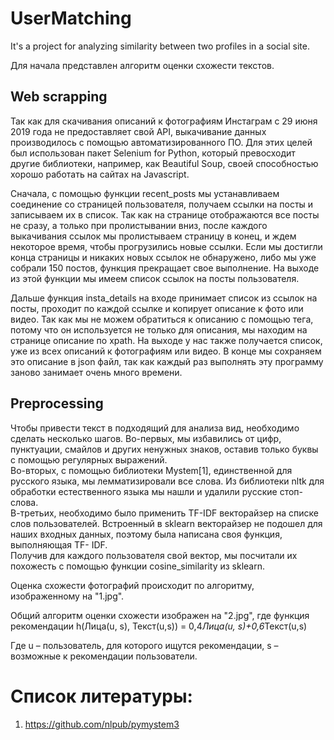 # UserMatching
It's a project for analyzing similarity between two profiles in a social site.

Для начала представлен алгоритм оценки схожести текстов. 

## Web scrapping 

Так как для скачивания описаний к фотографиям Инстаграм с 29 июня 
2019 года не предоставляет свой API, выкачивание данных производилось с 
помощью автоматизированного ПО. Для этих целей был использован пакет 
Selenium for Python, который превосходит другие библиотеки, например, как 
Beautiful Soup, своей способностью хорошо работать на сайтах на Javascript. 

Сначала, с помощью функции recent_posts мы устанавливаем 
соединение со страницей пользователя, получаем ссылки на посты и 
записываем их в список. Так как на странице отображаются все посты не 
сразу, а только при пролистывании вниз, после каждого выкачивания ссылок 
мы пролистываем страницу в конец, и ждем некоторое время, чтобы 
прогрузились новые ссылки. Если мы достигли конца страницы и никаких 
новых ссылок не обнаружено, либо мы уже собрали 150 постов, функция 
прекращает свое выполнение. На выходе из этой функции мы имеем список ссылок на посты пользователя.  

Дальше функция insta_details на входе принимает список из ссылок на 
посты, проходит по каждой ссылке и копирует описание к фото или видео. 
Так как мы не можем обратиться к описанию с помощью тега, потому что он 
используется не только для описания, мы находим на странице описание по 
xpath. На выходе у нас также получается список, уже из всех описаний к 
фотографиям или видео. В конце мы сохраняем это описание в json файл, так 
как каждый раз выполнять эту программу заново занимает очень много 
времени.  

## Preprocessing 

Чтобы привести текст в подходящий для анализа вид, необходимо 
сделать несколько шагов. Во-первых, мы избавились от цифр, пунктуации, 
смайлов и других ненужных знаков, оставив только буквы с помощью 
регулярных выражений.  
Во-вторых, с помощью библиотеки Mystem[1], единственной для 
русского языка, мы лемматизировали все слова. Из библиотеки nltk для 
обработки естественного языка мы нашли и удалили русские стоп-слова.  
В-третьих, необходимо было применить TF-IDF векторайзер на списке 
слов пользователей. Встроенный в sklearn векторайзер не подошел для наших 
входных данных, поэтому была написана своя функция, выполняющая TF-
IDF.  
Получив для каждого пользователя свой вектор, мы посчитали их 
похожесть с помощью функции cosine_similarity из sklearn. 

Оценка схожести фотографий происходит по алгоритму, изображенному на "1.jpg".

Общий алгоритм оценки схожести изображен на "2.jpg", где функция рекомендации
h(Лица(u, s), Текст(u,s)) = 0,4*Лица(u, s)+0,6*Текст(u,s) 

Где u – пользователь, для которого ищутся рекомендации, s – возможные к рекомендации пользователи. 

# Список литературы:
1. https://github.com/nlpub/pymystem3 
